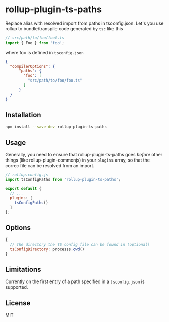 # rollup-plugin-ts-paths

Replace alias with resolved import from paths in tsconfig.json. Let's you use rollup to bundle/transpile code generated by `tsc` like this

```js
// src/path/to/foo/foot.ts
import { Foo } from 'foo';
```
where foo is defined in `tsconfig.json`

```json
{
  "compilerOptions": {
      "paths": {
        "foo": [
          "src/path/to/foo/foo.ts"
        ]
      }
  }
}


```

## Installation

```bash
npm install --save-dev rollup-plugin-ts-paths
```


## Usage

Generally, you need to ensure that rollup-plugin-ts-paths goes *before* other things (like rollup-plugin-commonjs) in your `plugins` array, so that the correc file can be resolved from an import.


```js
// rollup.config.js
import tsConfigPaths from 'rollup-plugin-ts-paths';

export default {
  // ...
  plugins: [
    tsConfigPaths()
  ]
};
```


## Options

```js
{
  // The directory the TS config file can be found in (optional)
  tsConfigDirectory: processs.cwd()
}
```


## Limitations

Currently on the first entry of a path specified in a `tsconfig.json` is supported.


## License

MIT